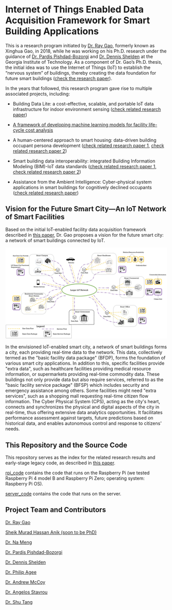 # Internet of Things Enabled Data Acquisition Framework for Smart Building Applications
This is a research program initiated by [Dr. Ray Gao](http://www.raygaoai.com/), formerly known as Xinghua Gao, in 2018, while he was working on his Ph.D. research under the guidance of [Dr. Pardis Pishdad-Bozorgi](https://bc.gatech.edu/people/pardis-pishdad-bozorgi) and [Dr. Dennis Shelden](https://www.case.rpi.edu/people/dennis-shelded) at the Georgia Institute of Technology. As a component of Dr. Gao’s Ph.D. thesis, the initial idea was to use the Internet of Things (IoT) to establish the “nervous system” of buildings, thereby creating the data foundation for future smart buildings ([check the research paper](Papers/IoT_Framework.pdf)). 

In the years that followed, this research program gave rise to multiple associated projects, including:

- Building Data Lite: a cost-effective, scalable, and portable IoT data infrastructure for indoor environment sensing ([check related research paper](Papers/BDL.pdf))

- [A framework of developing machine learning models for facility life-cycle cost analysis](https://github.com/XinghuaGao/life-cycle-cost)

- A human-centered approach to smart housing: data-driven building occupant persona development ([check related research paper 1](Papers/smart_housing.pdf), [check related research paper 2](Papers/ML-persona.pdf))
  
- Smart building data interoperability: integrated Building Information Modeling (BIM)-IoT data standards ([check related research paper 1](Papers/BACnet-IFC.pdf), [check related research paper 2](Papers/building-iot.pdf))
  
- Assistance from the Ambient Intelligence: Cyber–physical system applications in smart buildings for cognitively declined occupants ([check related research paper](Papers/Ambient_Intelligence.pdf))

## Vision for the Future Smart City—An IoT Network of Smart Facilities

Based on the initial IoT-enabled facility data acquisition framework described in [this paper](Papers/IoT_Framework.pdf), Dr. Gao proposes a vision for the future smart city: a network of smart buildings connected by IoT.

![the_figure](Image/envisioned-smart-city.jpg)

In the envisioned IoT-enabled smart city, a network of smart buildings forms a city, each providing real-time data to the network. This data, collectively termed as the "basic facility data package" (BFDP), forms the foundation of various smart city applications. In addition to this, specific facilities provide "extra data", such as healthcare facilities providing medical resource information, or supermarkets providing real-time commodity data. These buildings not only provide data but also require services, referred to as the "basic facility service package" (BFSP) which includes security and emergency assistance among others. Some facilities might need "extra services", such as a shopping mall requesting real-time citizen flow information. The Cyber Physical System (CPS), acting as the city's heart, connects and synchronizes the physical and digital aspects of the city in real-time, thus offering extensive data analytics opportunities. It facilitates performance assessment against targets, future predictions based on historical data, and enables autonomous control and response to citizens' needs.

## This Repository and the Source Code

This repository serves as the index for the related research results and early-stage legacy code, as described in [this paper](Papers/IoT_Framework.pdf).

[rpi_code](rpi_code) contains the code that runs on the Raspberry Pi (we tested Raspberry Pi 4 model B and Raspberry Pi Zero; operating system: Raspberry Pi OS). 

[server_code](server_code) contains the code that runs on the server.

## Project Team and Contributors

[Dr. Ray Gao](http://www.raygaoai.com/)

[Sheik Murad Hassan Anik (soon to be PhD)](https://www.linkedin.com/in/anik801/)

[Dr. Na Meng](https://people.cs.vt.edu/nm8247/)

[Dr. Pardis Pishdad-Bozorgi](https://bc.gatech.edu/people/pardis-pishdad-bozorgi)

[Dr. Dennis Shelden](https://www.case.rpi.edu/people/dennis-shelded)

[Dr. Philip Agee](https://www.bc.vt.edu/people/agee)

[Dr. Andrew McCoy](https://www.bc.vt.edu/people/mccoy)

[Dr. Angelos Stavrou](https://computing.ece.vt.edu/~angelos/)

[Dr. Shu Tang](https://www.xjtlu.edu.cn/en/departments/academic-departments/civil-engineering/staff/shu-tang)
